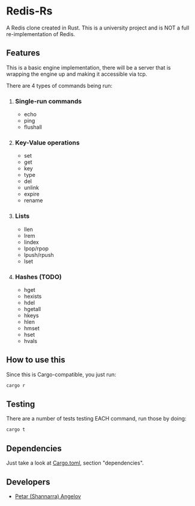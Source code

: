 # Redis-Rs

A Redis clone created in Rust.
This is a university project and is NOT a full re-implementation of Redis.

## Features
This is a basic engine implementation, there will be a server that is wrapping the engine up and making it accessible via tcp.

There are 4 types of commands being run:

1. ### Single-run commands
    - echo
    - ping
    - flushall

2. ### Key-Value operations
    - set
    - get
    - key
    - type
    - del
    - unlink
    - expire
    - rename

3. ### Lists
    - llen
    - lrem
    - lindex
    - lpop/rpop
    - lpush/rpush
    - lset

4. ### Hashes (TODO)
    - hget
    - hexists
    - hdel
    - hgetall
    - hkeys
    - hlen
    - hmset
    - hset
    - hvals


## How to use this
Since this is Cargo-compatible, you just run:
```sh
cargo r
```

## Testing
There are a number of tests testing EACH command, run those by doing:
```sh
cargo t
```

## Dependencies
Just take a look at [Cargo.toml](./Cargo.toml), section "dependencies".

## Developers
- [Petar (Shannarra) Angelov](https://www.github.com/Shannarra)
